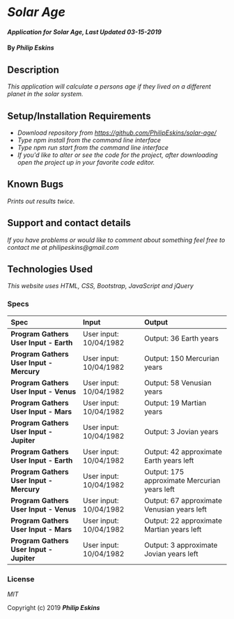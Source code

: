 # _Solar Age_

#### _Application for Solar Age, Last Updated 03-15-2019_

#### By _**Philip Eskins**_

## Description

_This application will calculate a persons age if they lived on a different planet in the solar system._

## Setup/Installation Requirements

* _Download repository from https://github.com/PhilipEskins/solar-age/_
* _Type npm install from the command line interface_
* _Type npm run start from the command line interface_
* _If you'd like to alter or see the code for the project, after downloading open the project up in your favorite code editor._

## Known Bugs

_Prints out results twice._

## Support and contact details

_If you have problems or would like to comment about something feel free to contact me at philipeskins@gmail.com_

## Technologies Used

_This website uses HTML, CSS, Bootstrap, JavaScript and jQuery_

### Specs
| Spec | Input | Output |
| :--------------- | :--------------- | :---------------  |
| **Program Gathers User Input - Earth** | User input: 10/04/1982 | Output: 36 Earth years |
| **Program Gathers User Input - Mercury** | User input: 10/04/1982 | Output: 150 Mercurian years |
| **Program Gathers User Input - Venus** | User input: 10/04/1982 | Output: 58 Venusian years |
| **Program Gathers User Input - Mars** | User input: 10/04/1982 | Output: 19 Martian years |
| **Program Gathers User Input - Jupiter** | User input: 10/04/1982 | Output: 3 Jovian years |
| **Program Gathers User Input - Earth** | User input: 10/04/1982 | Output: 42 approximate Earth years left |
| **Program Gathers User Input - Mercury** | User input: 10/04/1982 | Output: 175 approximate Mercurian years left |
| **Program Gathers User Input - Venus** | User input: 10/04/1982 | Output: 67 approximate Venusian years left |
| **Program Gathers User Input - Mars** | User input: 10/04/1982 | Output: 22 approximate Martian years left |
| **Program Gathers User Input - Jupiter** | User input: 10/04/1982 | Output: 3 approximate Jovian years left |

### License

*MIT*

Copyright (c) 2019 **_Philip Eskins_**
